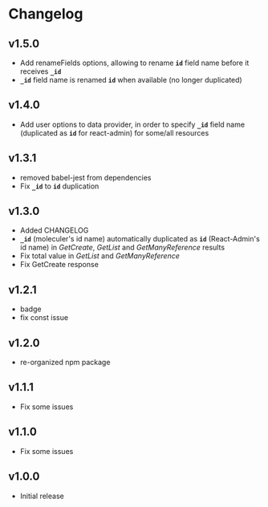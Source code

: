 # Changelog

## v1.5.0
* Add renameFields options, allowing to rename **`id`** field name before it receives  **`_id`**
* **`_id`** field name is renamed **`id`** when available (no longer duplicated)  

## v1.4.0
* Add user options to data provider, in order to specify **`_id`** field name (duplicated as  **`id`** for react-admin) for some/all resources  

## v1.3.1
* removed babel-jest from dependencies
* Fix **`_id`** to **`id`** duplication 

## v1.3.0
* Added CHANGELOG
* **`_id`** (moleculer's id name) automatically duplicated as **`id`** (React-Admin's id name) in *GetCreate*, *GetList* and *GetManyReference* results
* Fix total value in *GetList* and *GetManyReference*
* Fix GetCreate response

## v1.2.1
* badge
* fix const issue

## v1.2.0
* re-organized npm package 

## v1.1.1
* Fix some issues

## v1.1.0
* Fix some issues

## v1.0.0
* Initial release
